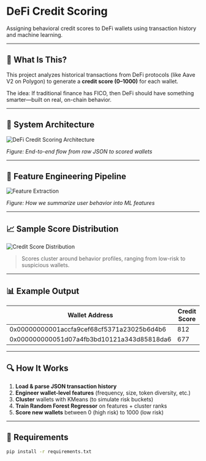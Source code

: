 # DeFi Credit Scoring

Assigning behavioral credit scores to DeFi wallets using transaction history and machine learning.

---

## 🧠 What Is This?

This project analyzes historical transactions from DeFi protocols (like Aave V2 on Polygon) to generate a **credit score (0–1000)** for each wallet.

The idea: If traditional finance has FICO, then DeFi should have something smarter—built on real, on-chain behavior.

---

## 🧱 System Architecture

![DeFi Credit Scoring Architecture](docs/architecture.png)

*Figure: End-to-end flow from raw JSON to scored wallets*

---

## 🧮 Feature Engineering Pipeline

![Feature Extraction](docs/features.png)

*Figure: How we summarize user behavior into ML features*

---

## 📈 Sample Score Distribution

![Credit Score Distribution](docs/score-distribution.png)

> Scores cluster around behavior profiles, ranging from low-risk to suspicious wallets.

---

## 📊 Example Output

| Wallet Address                         | Credit Score |
|----------------------------------------|--------------|
| 0x00000000001accfa9cef68cf5371a23025b6d4b6 | 812          |
| 0x000000000051d07a4fb3bd10121a343d85818da6 | 677          |

---

## 🔍 How It Works

1. **Load & parse JSON transaction history**
2. **Engineer wallet-level features** (frequency, size, token diversity, etc.)
3. **Cluster** wallets with KMeans (to simulate risk buckets)
4. **Train Random Forest Regressor** on features + cluster ranks
5. **Score new wallets** between 0 (high risk) to 1000 (low risk)

---

## 🔧 Requirements

```bash
pip install -r requirements.txt
